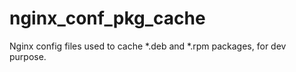 # nginx_conf_pkg_cache

Nginx config files used to cache *.deb and *.rpm packages, for dev purpose.
